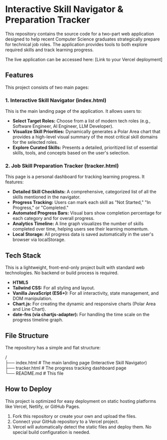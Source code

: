 # **Interactive Skill Navigator & Preparation Tracker**

This repository contains the source code for a two-part web application designed to help recent Computer Science graduates strategically prepare for technical job roles. The application provides tools to both explore required skills and track learning progress.

The live application can be accessed here: \[Link to your Vercel deployment\]

## **Features**

This project consists of two main pages:

### **1\. Interactive Skill Navigator (index.html)**

This is the main landing page of the application. It allows users to:

* **Select Target Roles:** Choose from a list of modern tech roles (e.g., Software Engineer, AI Engineer, LLM Developer).  
* **Visualize Skill Priorities:** Dynamically generates a Polar Area chart that provides a high-level visual summary of the most critical skill domains for the selected roles.  
* **Explore Curated Skills:** Presents a detailed, prioritized list of essential skills, tools, and concepts based on the user's selection.

### **2\. Job Skill Preparation Tracker (tracker.html)**

This page is a personal dashboard for tracking learning progress. It features:

* **Detailed Skill Checklists:** A comprehensive, categorized list of all the skills mentioned in the navigator.  
* **Progress Tracking:** Users can mark each skill as "Not Started," "In Progress," or "Completed."  
* **Automated Progress Bars:** Visual bars show completion percentage for each category and for overall progress.  
* **Analytics Timeline:** A line graph visualizes the number of skills completed over time, helping users see their learning momentum.  
* **Local Storage:** All progress data is saved automatically in the user's browser via localStorage.

## **Tech Stack**

This is a lightweight, front-end-only project built with standard web technologies. No backend or build process is required.

* **HTML5**  
* **Tailwind CSS:** For all styling and layout.  
* **Vanilla JavaScript (ES6+):** For all interactivity, state management, and DOM manipulation.  
* **Chart.js:** For creating the dynamic and responsive charts (Polar Area and Line Chart).  
* **date-fns (via chartjs-adapter):** For handling the time scale on the progress timeline graph.

## **File Structure**

The repository has a simple and flat structure:

/  
├── index.html      \# The main landing page (Interactive Skill Navigator)  
├── tracker.html    \# The progress tracking dashboard page  
└── README.md       \# This file

## **How to Deploy**

This project is optimized for easy deployment on static hosting platforms like Vercel, Netlify, or GitHub Pages.

1. Fork this repository or create your own and upload the files.  
2. Connect your GitHub repository to a Vercel project.  
3. Vercel will automatically detect the static files and deploy them. No special build configuration is needed.
